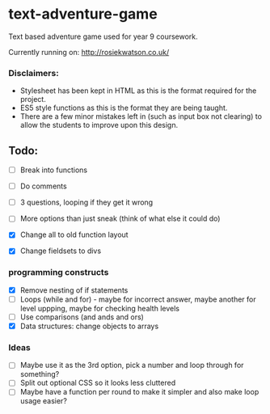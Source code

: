 # text-adventure-game
Text based adventure game used for year 9 coursework.

Currently running on: http://rosiekwatson.co.uk/

### Disclaimers:
- Stylesheet has been kept in HTML as this is the format required for the project.
- ES5 style functions as this is the format they are being taught.
- There are a few minor mistakes left in (such as input box not clearing) to allow the students to improve upon this design.

## Todo:
- [ ] Break into functions
- [ ] Do comments
- [ ] 3 questions, looping if they get it wrong
- [ ] More options than just sneak (think of what else it could do)
- [x] Change all to old function layout
- [x] Change fieldsets to divs


### programming constructs
- [x] Remove nesting of if statements
- [ ] Loops (while and for) - maybe for incorrect answer, maybe another for level uppping, maybe for checking health levels
- [ ] Use comparisons (and ands and ors)
- [x] Data structures: change objects to arrays

### Ideas
- [ ] Maybe use it as the 3rd option, pick a number and loop through for something? 
- [ ] Split out optional CSS so it looks less cluttered
- [ ] Maybe have a function per round to make it simpler and also make loop usage easier?
